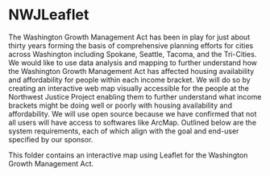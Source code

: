 # NWJLeaflet
The Washington Growth Management Act has been in play for just about thirty years forming the basis of comprehensive planning efforts for cities across Washington including Spokane, Seattle, Tacoma, and the Tri-Cities. We would like to use data analysis and mapping to further understand how the Washington Growth Management Act has affected housing availability and affordability for people within each income bracket. We will do so by creating an interactive web map visually accessible for the people at the Northwest Justice Project enabling them to further understand what income brackets might be doing well or poorly with housing availability and affordability. We will use open source because we have confirmed that not all users will have access to softwares like ArcMap. Outlined below are the system requirements, each of which align with the goal and end-user specified by our sponsor.

This folder contains an interactive map using Leaflet for the Washington Growth Management Act. 
